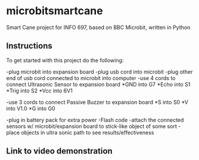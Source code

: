 # microbitsmartcane
Smart Cane project for INFO 697, based on BBC Microbit, written in Python 
## Instructions

To get started with this project do the following:

-plug microbit into expansion board
-plug usb cord into microbit
-plug other end of usb cord connected to microbit into computer
-use 4 cords to connect Ultrasonic Sensor to expansion board
  *GND into G7
  *Echo into S1
  *Trig into S2
  *Vcc into 6V1

-use 3 cords to connect Passive Buzzer to expansion board
  *S into S0
  *V into V1.0
  *G into G0
  
  -plug in battery pack for extra power
  -Flash code
  -attach the connected sensors w/ microbit/expansion board to stick-like object of some sort
  -place objects in ultra sonic path to see results/effectiveness
  
  ## Link to video demonstration

